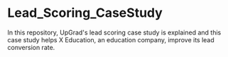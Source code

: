 # Lead_Scoring_CaseStudy
In this repository, UpGrad's lead scoring case study is explained and this case study helps X Education, an education company, improve its lead conversion rate.
